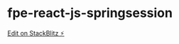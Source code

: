 # fpe-react-js-springsession

[Edit on StackBlitz ⚡️](https://stackblitz.com/edit/fpe-react-js-springsession)